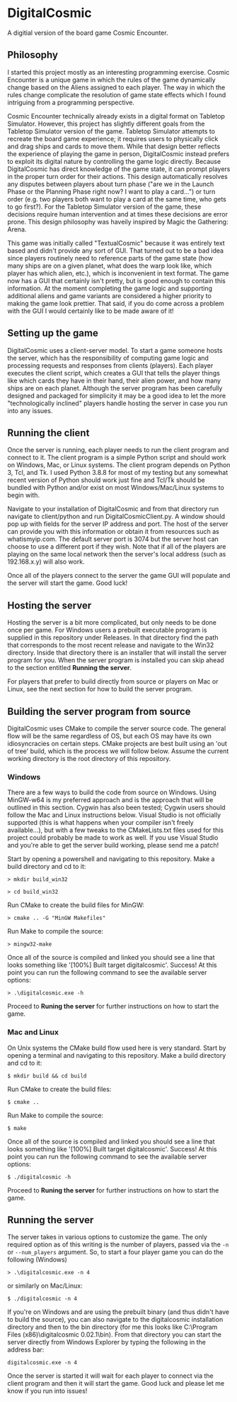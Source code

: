 # DigitalCosmic
A digitial version of the board game Cosmic Encounter.

## Philosophy

I started this project mostly as an interesting programming exercise. Cosmic Encounter is a unique game in which the rules of the game dynamically change based on the Aliens assigned to each player. The way in which the rules change complicate the resolution of game state effects which I found intriguing from a programming perspective.

Cosmic Encounter technically already exists in a digital format on Tabletop Simulator. However, this project has slightly different goals from the Tabletop Simulator version of the game. Tabletop Simulator attempts to recreate the board game experience; it requires users to physically click and drag ships and cards to move them. While that design better reflects the experience of playing the game in person, DigitalCosmic instead prefers to exploit its digital nature by controlling the game logic directly. Because DigitalCosmic has direct knowledge of the game state, it can prompt players in the proper turn order for their actions. This design automatically resolves any disputes between players about turn phase ("are we in the Launch Phase or the Planning Phase right now? I want to play a card...") or turn order (e.g. two players both want to play a card at the same time, who gets to go first?). For the Tabletop Simulator version of the game, these decisions require human intervention and at times these decisions are error prone. This design philosophy was haveily inspired by Magic the Gathering: Arena.

This game was initially called "TextualCosmic" because it was entirely text based and didn't provide any sort of GUI. That turned out to be a bad idea since players routinely need to reference parts of the game state (how many ships are on a given planet, what does the warp look like, which player has which alien, etc.), which is inconvenient in text format. The game now has a GUI that certainly isn't pretty, but is good enough to contain this information. At the moment completing the game logic and supporting additional aliens and game variants are considered a higher priority to making the game look prettier. That said, if you do come across a problem with the GUI I would certainly like to be made aware of it!

## Setting up the game

DigitalCosmic uses a client-server model. To start a game someone hosts the server, which has the responsibility of computing game logic and processing requests and responses from clients (players). Each player executes the client script, which creates a GUI that tells the player things like which cards they have in their hand, their alien power, and how many ships are on each planet. Although the server program has been carefully designed and packaged for simplicity it may be a good idea to let the more "technologically inclined" players handle hosting the server in case you run into any issues.

## Running the client

Once the server is running, each player needs to run the client program and connect to it. The client program is a simple Python script and should work on Windows, Mac, or Linux systems. The client program depends on Python 3, Tcl, and Tk. I used Python 3.8.8 for most of my testing but any somewhat recent version of Python should work just fine and Tcl/Tk should be bundled with Python and/or exist on most Windows/Mac/Linux systems to begin with.

Navigate to your installation of DigitalCosmic and from that directory run navigate to client/python and run DigitalCosmicClient.py. A window should pop up with fields for the server IP address and port. The host of the server can provide you with this information or obtain it from resources such as whatismyip.com. The default server port is 3074 but the server host can choose to use a different port if they wish. Note that if all of the players are playing on the same local network then the server's local address (such as 192.168.x.y) will also work.

Once all of the players connect to the server the game GUI will populate and the server will start the game. Good luck!

## Hosting the server

Hosting the server is a bit more complicated, but only needs to be done once per game. For Windows users a prebuilt executable program is supplied in this repository under Releases. In that directory find the path that corresponds to the most recent release and navigate to the Win32 directory. Inside that directory there is an installer that will install the server program for you. When the server program is installed you can skip ahead to the section entitled __Running the server__.

For players that prefer to build directly from source or players on Mac or Linux, see the next section for how to build the server program.

## Building the server program from source

DigitalCosmic uses CMake to compile the server source code. The general flow will be the same regardless of OS, but each OS may have its own idiosyncracies on certain steps. CMake projects are best built using an 'out of tree' build, which is the process we will follow below. Assume the current working directory is the root directory of this repository.

### Windows

There are a few ways to build the code from source on Windows. Using MinGW-w64 is my preferred approach and is the approach that will be outlined in this section. Cygwin has also been tested; Cygwin users should follow the Mac and Linux instructions below. Visual Studio is not officially supported (this is what happens when your compiler isn't freely available...), but with a few tweaks to the CMakeLists.txt files used for this project could probably be made to work as well. If you use Visual Studio and you're able to get the server build working, please send me a patch!

Start by opening a powershell and navigating to this repository. Make a build directory and cd to it:

`> mkdir build_win32`

`> cd build_win32`

Run CMake to create the build files for MinGW:

`> cmake .. -G "MinGW Makefiles"`

Run Make to compile the source:

`> mingw32-make`

Once all of the source is compiled and linked you should see a line that looks something like '[100%] Built target digitalcosmic'. Success! At this point you can run the following command to see the available server options:

`> .\digitalcosmic.exe -h`

Proceed to __Runing the server__ for further instructions on how to start the game.

### Mac and Linux

On Unix systems the CMake build flow used here is very standard. Start by opening a terminal and navigating to this repository. Make a build directory and cd to it:

`$ mkdir build && cd build`

Run CMake to create the build files:

`$ cmake ..`

Run Make to compile the source:

`$ make`

Once all of the source is compiled and linked you should see a line that looks something like '[100%] Built target digitalcosmic'. Success! At this point you can run the following command to see the available server options:

`$ ./digitalcosmic -h`

Proceed to __Runing the server__ for further instructions on how to start the game.

## Running the server

The server takes in various options to customize the game. The only required option as of this writing is the number of players, passed via the `-n` or `--num_players` argument. So, to start a four player game you can do the following (Windows)

`> .\digitalcosmic.exe -n 4`

or similarly on Mac/Linux:

`$ ./digitalcosmic -n 4`

If you're on Windows and are using the prebuilt binary (and thus didn't have to build the source), you can also navigate to the digitalcosmic installation directory and then to the bin directory (for me this looks like C:\Program Files (x86)\digitalcosmic 0.02.1\bin). From that directory you can start the server directly from Windows Explorer by typing the following in the address bar:

`digitalcosmic.exe -n 4`

Once the server is started it will wait for each player to connect via the client program and then it will start the game. Good luck and please let me know if you run into issues!

